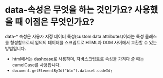 # data-속성은 무엇을 하는 것인가요? 사용했을 때 이점은 무엇인가요?

data-\* 속성은 사용자 지정 데이터 특성(custom data attributes)이라는 특성 클래스를 형성함으로써 임의의 데이터를 스크립트로 HTML과 DOM 사이에서 교환할 수 있는 방법입니다.

- html에서는 dashcase로 사용하며, 자바스크립트로 속성을 가져다 쓸 때는 camelCase를 사용합니다.
- `document.getElementById("btn").dataset.codeId;`

